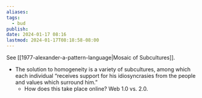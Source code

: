 ```yaml
---
aliases: 
tags:
  - bud
publish: 
date: 2024-01-17 08:16
lastmod: 2024-01-17T08:18:58-08:00
---
```

See [[1977-alexander-a-pattern-language|Mosaic of Subcultures]].

- The solution to homogeneity is a variety of subcultures, among which each individual “receives support for his idiosyncrasies from the people and values which surround him.”
	- How does this take place online? Web 1.0 vs. 2.0.